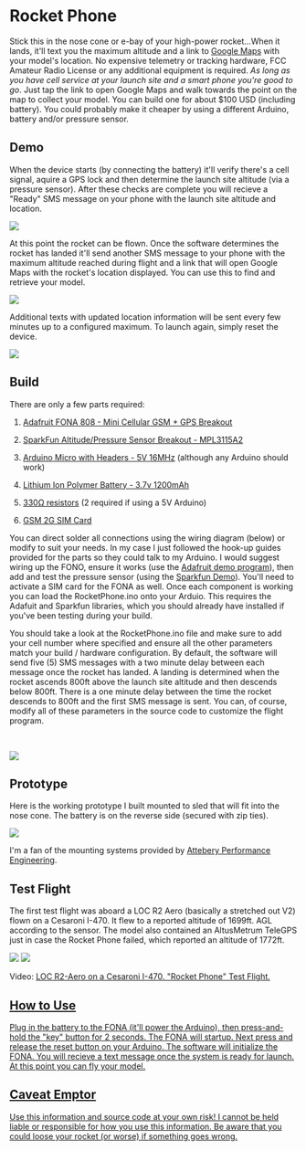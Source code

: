 # Rocket Phone
Stick this in the nose cone or e-bay of your high-power rocket...When it lands, it'll text you the maximum altitude and a link to <a href="https://www.google.com/maps">Google Maps</a> with your model's location. No expensive telemetry or tracking hardware, FCC Amateur Radio License or any additional equipment is required. *As long as you have cell service at your launch site and a smart phone you're good to go*. Just tap the link to open Google Maps and walk towards the point on the map to collect your model. You can build one for about $100 USD (including battery). You could probably make it cheaper by using a different Arduino, battery and/or pressure sensor.

## Demo ##

When the device starts (by connecting the battery) it'll verify there's a cell signal, aquire a GPS lock and then determine the launch site altitude (via a pressure sensor). After these checks are complete you will recieve a "Ready" SMS message on your phone with the launch site altitude and location. 

<img src="https://github.com/robderstadt/RocketPhone/blob/master/images/sms_ready.png"/>


At this point the rocket can be flown. Once the software determines the rocket has landed it'll send another SMS message to your phone with the maximum altitude reached during flight and a link that will open Google Maps with the rocket's location displayed. You can use this to find and retrieve your model. 

<img src="https://github.com/robderstadt/RocketPhone/blob/master/images/sms_landed.png"/>

Additional texts with updated location information will be sent every few minutes up to a configured maximum. To launch again, simply reset the device. 

<img src="https://github.com/robderstadt/RocketPhone/blob/master/images/sms2.png"/>

## Build ##

There are only a few parts required:

1. <a href="https://www.adafruit.com/product/2542">Adafruit FONA 808 - Mini Cellular GSM + GPS Breakout</a>

2. <a href="https://www.sparkfun.com/products/11084?_ga=1.61646572.1700220216.1438891900">SparkFun Altitude/Pressure Sensor Breakout - MPL3115A2</a>

3. <a href="https://www.adafruit.com/products/1086">Arduino Micro with Headers - 5V 16MHz</a> (although any Arduino should work)

4. <a href="https://www.adafruit.com/products/258">Lithium Ion Polymer Battery - 3.7v 1200mAh</a>

5. <a href="https://www.sparkfun.com/products/8377">330Ω resistors</a> (2 required if using a 5V Arduino)

6. <a href="https://www.adafruit.com/products/2505">GSM 2G SIM Card</a>

You can direct solder all connections using the wiring diagram (below) or modify to suit your needs. In my case I just followed the hook-up guides provided for the parts so they could talk to my Arduino. I would suggest wiring up the FONO, ensure it works (use the <a href="https://learn.adafruit.com/adafruit-fona-808-cellular-plus-gps-breakout/arduino-test">Adafruit demo program</a>), then add and test the pressure sensor (using the <a href="https://learn.sparkfun.com/tutorials/mpl3115a2-pressure-sensor-hookup-guide?_ga=1.142074610.1700220216.1438891900">Sparkfun Demo</a>). You'll need to activate a SIM card for the FONA as well. Once each component is working you can load the RocketPhone.ino onto your Arduio. This requires the Adafuit and Sparkfun libraries, which you should already have installed if you've been testing during your build. 


You should take a look at the RocketPhone.ino file and make sure to add your cell number where specified and ensure all the other parameters match your build / hardware configuration. By default, the software will send five (5) SMS messages with a two minute delay between each message once the rocket has landed. A landing is determined when the rocket ascends 800ft above the launch site altitude and then descends below 800ft. There is a one minute delay between the time the rocket descends to 800ft and the first SMS message is sent. You can, of course, modify all of these parameters in the source code to customize the flight program.

<p><br/></p>

<img src="https://github.com/robderstadt/RocketPhone/blob/master/images/RocketPhoneFritzing.png"/>


## Prototype ##

Here is the working prototype I built mounted to sled that will fit into the nose cone. The battery is on the reverse side (secured with zip ties).

<img src="https://github.com/robderstadt/RocketPhone/blob/master/images/ebay.png"/>

I'm a fan of the mounting systems provided by <a href="http://www.ape-rc.com/#!/Rocketry/c/11909535/inview=product49409110&offset=0&sort=normal"> Attebery Performance Engineering</a>.  

## Test Flight ##

The first test flight was aboard a LOC R2 Aero (basically a stretched out V2) flown on a Cesaroni I-470. It flew to a reported altitude of 1699ft. AGL according to the sensor. The model also contained an AltusMetrum TeleGPS just in case the Rocket Phone failed, which reported an altitude of 1772ft. 

<img src="https://github.com/robderstadt/RocketPhone/blob/master/images/loc_r2_aero.png"/>

<img src="https://github.com/robderstadt/RocketPhone/blob/master/images/landing_site.png"/>

<p>Video: <a href="https://vimeo.com/161324096">LOC R2-Aero on a Cesaroni I-470. &quot;Rocket Phone&quot; Test Flight.</p>

## How to Use ##
Plug in the battery to the FONA (it'll power the Arduino), then press-and-hold the "key" button for 2 seconds. The FONA will startup. Next press and release the reset button on your Arduino. The software will initialize the FONA. You will recieve a text message once the system is ready for launch. At this point you can fly your model.

## Caveat Emptor ##

Use this information and source code at your own risk! I cannot be held liable or responsible for how you use this information. Be aware that you could loose your rocket (or worse) if something goes wrong.
